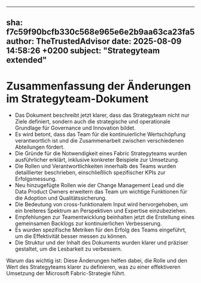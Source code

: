 ---
  sha: f7c59f90bcfb330c568e965e6e2b9aa63ca23fa5
  author: TheTrustedAdvisor
  date: 2025-08-09 14:58:26 +0200
  subject: "Strategyteam extended"
  ---

  # Zusammenfassung der Änderungen im Strategyteam-Dokument

- Das Dokument beschreibt jetzt klarer, dass das Strategyteam nicht nur Ziele definiert, sondern auch die strategische und operationale Grundlage für Governance und Innovation bildet.
- Es wird betont, dass das Team für die kontinuierliche Wertschöpfung verantwortlich ist und die Zusammenarbeit zwischen verschiedenen Abteilungen fördert.
- Die Gründe für die Notwendigkeit eines Fabric Strategyteams wurden ausführlicher erklärt, inklusive konkreter Beispiele zur Umsetzung.
- Die Rollen und Verantwortlichkeiten innerhalb des Teams wurden detaillierter beschrieben, einschließlich spezifischer KPIs zur Erfolgsmessung.
- Neu hinzugefügte Rollen wie der Change Management Lead und die Data Product Owners erweitern das Team um wichtige Funktionen für die Adoption und Qualitätssicherung.
- Die Bedeutung von cross-funktionalem Input wird hervorgehoben, um ein breiteres Spektrum an Perspektiven und Expertise einzubeziehen.
- Empfehlungen zur Teamentwicklung beinhalten jetzt die Erstellung eines gemeinsamen Backlogs zur kontinuierlichen Verbesserung.
- Es wurden spezifische Metriken für den Erfolg des Teams eingeführt, um die Effektivität besser messen zu können.
- Die Struktur und der Inhalt des Dokuments wurden klarer und präziser gestaltet, um die Lesbarkeit zu verbessern.

Warum das wichtig ist: Diese Änderungen helfen dabei, die Rolle und den Wert des Strategyteams klarer zu definieren, was zu einer effektiveren Umsetzung der Microsoft Fabric-Strategie führt.
